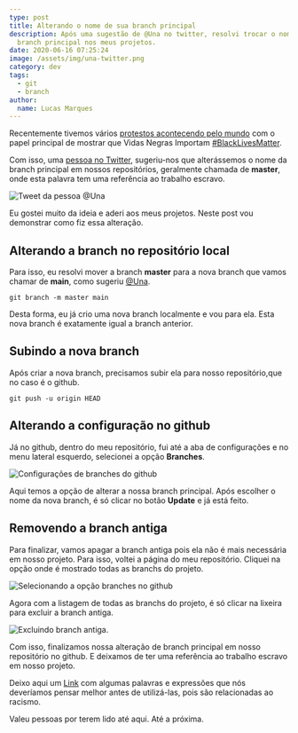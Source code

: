 ```yaml
---
type: post
title: Alterando o nome de sua branch principal
description: Após uma sugestão de @Una no twitter, resolvi trocar o nome da
  branch principal nos meus projetos.
date: 2020-06-16 07:25:24
image: /assets/img/una-twitter.png
category: dev
tags:
  - git
  - branch
author:
  name: Lucas Marques
---
```


Recentemente tivemos vários [protestos acontecendo pelo mundo](https://oglobo.globo.com/fotogalerias/vidas-negras-importam-mundo-fura-quarentena-para-protestar-contra-racismo-24466825) com o papel principal de mostrar que Vidas Negras Importam [\#BlackLivesMatter](https://twitter.com/search?q=%23BlackLivesMatter&src=typeahead_click).

Com isso, uma [pessoa no Twitter](https://oglobo.globo.com/fotogalerias/vidas-negras-importam-mundo-fura-quarentena-para-protestar-contra-racismo-24466825), sugeriu-nos que alterássemos o nome da branch principal em nossos repositórios, geralmente chamada de **master**, onde esta palavra tem uma referência ao trabalho escravo.

![Tweet da pessoa @Una](/assets/img/una-twitter.png "Tweet da pessoa @Una")

Eu gostei muito da ideia e aderi aos meus projetos. Neste post vou demonstrar como fiz essa alteração.

## Alterando a branch no repositório local

Para isso, eu resolvi mover a branch **master** para a nova branch que vamos chamar de **main**, como sugeriu [@Una](https://twitter.com/Una).

```shell
git branch -m master main
```

Desta forma, eu já crio uma nova branch localmente e vou para ela. Esta nova branch é exatamente igual a branch anterior.

## Subindo a nova branch

Após criar a nova branch, precisamos subir ela para nosso repositório,que no caso é o github.

```shell
git push -u origin HEAD
```

## Alterando a configuração no github

Já no github, dentro do meu repositório, fui até a aba de configurações e no menu lateral esquerdo, selecionei a opção **Branches**.

![Configurações de branches do github](/assets/img/github-settings-branch.png "Configurações de branches do github")

Aqui temos a opção de alterar a nossa branch principal. Após escolher o nome da nova branch, é só clicar no botão **Update** e já está feito.

## Removendo a branch antiga

Para finalizar, vamos apagar a branch antiga pois ela não é mais necessária em nosso projeto. Para isso, voltei a página do meu repositório. Cliquei na opção onde é mostrado todas as branchs do projeto.

![Selecionando a opção branches no github](/assets/img/repo-options.png "Selecionando a opção branches no github")

Agora com a listagem de todas as branchs do projeto, é só clicar na lixeira para excluir a branch antiga.

![Excluindo branch antiga.](/assets/img/selected-trash-to-branch.png "Excluindo branch antiga.")

Com isso, finalizamos nossa alteração de branch principal em nosso repositório no github. E deixamos de ter uma referência ao trabalho escravo em nosso projeto.

Deixo aqui um [Link](https://revistaglamour.globo.com/Lifestyle/noticia/2019/04/17-palavras-e-expressoes-racistas-que-ninguem-deveria-usar-mais.html) com algumas palavras e expressões que nós deveríamos pensar melhor antes de utilizá-las, pois são relacionadas ao racismo.

Valeu pessoas por terem lido até aqui. Até a próxima.
